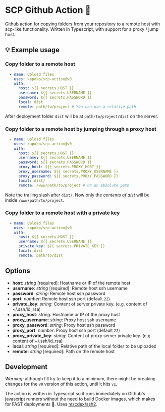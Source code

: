 # SCP Github Action 🚚 

Github action for copying folders from your repository to a remote host with scp-like functionality. Written in Typescript, with support for a proxy / jump host.

## 💡 Example usage

### Copy folder to a remote host
```yaml
  - name: Upload files
    uses: kapoko/scp-action@v0
    with:
      host: ${{ secrets.HOST }}
      username: ${{ secrets.USERNAME }}
      password: ${{ secrets.PASSWORD }}
      local: dist
      remote: path/to/project # You can use a relative path
```
After deployment folder `dist` will be at `path/to/project/dist` on the server.
### Copy folder to a remote host by jumping through a proxy host
```yaml
  - name: Upload files
    uses: kapoko/scp-action@v0
    with:
      host: ${{ secrets.HOST }}
      username: ${{ secrets.USERNAME }}
      password: ${{ secrets.PASSWORD }}
      proxy_host: ${{ secrets.PROXY_HOST }}
      proxy_username: ${{ secrets.PROXY_USERNAME }}
      proxy_password: ${{ secrets.PROXY_PASSWORD }}
      local: dist/
      remote: /www/path/to/project # Or an absolute path
```
Note the trailing slash after `dist/`. Now only the *contents of dist* will be inside `/www/path/to/project`.
### Copy folder to a remote host with a private key
```yaml
  - name: Upload files
    uses: kapoko/scp-action@v0
    with:
      host: ${{ secrets.HOST }}
      username: ${{ secrets.USERNAME }}
      private_key: ${{ secrets.PRIVATE_KEY }}
      local: dist
      remote: path/to/dist
```
## Options

- **host**: *string* [required]: Hostname or IP of the remote host
- **username**: *string* [required]: Remote host ssh username
- **password**: *string*: Remote host ssh password
- **port**: *number*: Remote host ssh port (default ```22```)
- **private_key**: *string*: Content of server private key. (e.g. content of ~/.ssh/id_rsa)
- **proxy_host**: *string*:  Hostname or IP of the proxy host
- **proxy_username**: *string*: Proxy host ssh username
- **proxy_password**: *string*: Proxy host ssh password
- **proxy_port**: *number*: Proxy host ssh port (default ```22```)
- **proxy_private_key**: *string*: Content of proxy server private key. (e.g. content of ~/.ssh/id_rsa)
- **local**: *string* [required]: Relative path of the local folder to be uploaded
- **remote**: *string* [required]: Path on the remote host

## Development

*Warning:* although I'll try to keep it to a minimum, there might be breaking changes for the ```v0``` version of this action, until it hits `v1`.

The action is written in Typescript so it runs immediately on Github's javascript runners without the need to build Docker images, which makes for FAST deployments 🚀. Uses [mscdex/ssh2](https://github.com/mscdex/ssh2).

